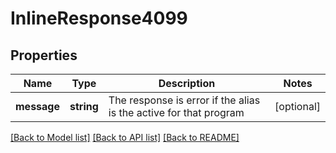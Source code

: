 # InlineResponse4099

## Properties
Name | Type | Description | Notes
------------ | ------------- | ------------- | -------------
**message** | **string** | The response is error if the alias is the active for that program | [optional] 

[[Back to Model list]](../README.md#documentation-for-models) [[Back to API list]](../README.md#documentation-for-api-endpoints) [[Back to README]](../README.md)


